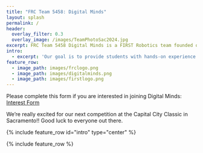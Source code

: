 ```yaml
---
title: "FRC Team 5458: Digital Minds"
layout: splash
permalink: /
header:
  overlay_filter: 0.3
  overlay_image: /images/TeamPhotoSac2024.jpg
excerpt: FRC Team 5458 Digital Minds is a FIRST Robotics team founded on August 26, 2014 when the Davis High School’s FIRST Robotics team, 1678 Citrus Circuits introduced their passion for robotics to the Woodland High School and Pioneer High School students.
intro: 
  - excerpt: 'Our goal is to provide students with hands-on experience in STEM and serve as a productive learning environment that fosters collaborative skills in engineering and management. To learn more about us and FIRST, visit the About Us page.'
feature_row:
  - image_path: images/frclogo.png
  - image_path: images/digitalminds.png
  - image_path: images/firstlogo.png
---
```

Please complete this form if you are interested in joining Digital Minds:
[Interest Form](https://docs.google.com/forms/d/e/1FAIpQLSfM9wY5ayb9wn-CtvzViNqw7iyNYpXUoOZe1ccp3-z6jzS5iA/viewform)

We’re really excited for our next competition at the Capital City Classic in Sacramento!! Good luck to everyone out there. 

{% include feature_row id="intro" type="center" %}

{% include feature_row %}



